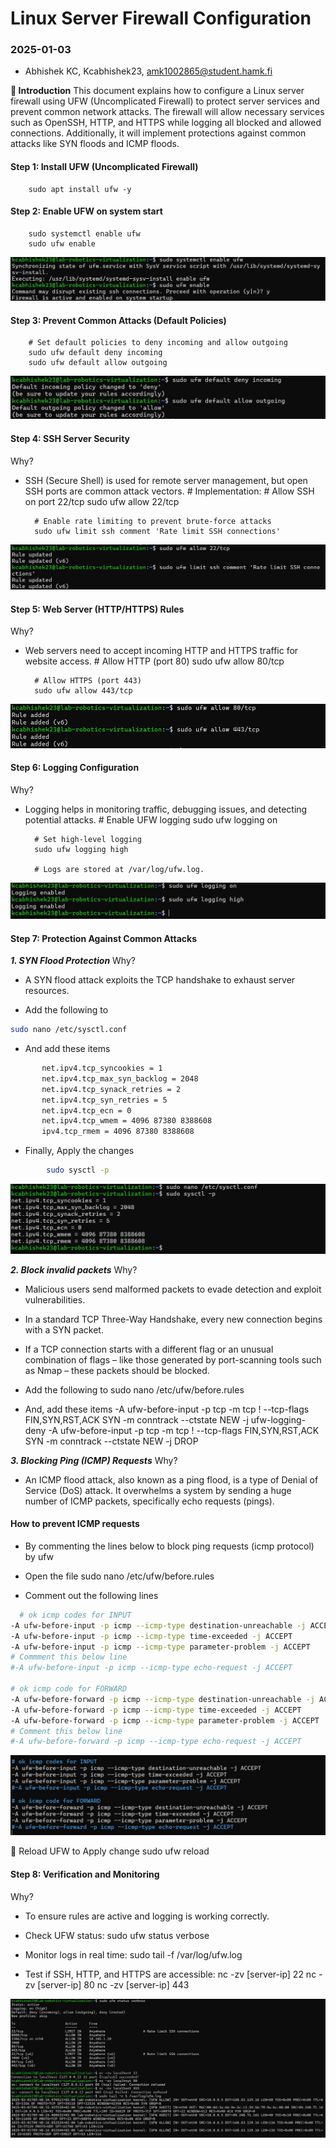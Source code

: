 # Linux Server Firewall Configuration
### 2025-01-03
- Abhishek KC, Kcabhishek23, amk1002865@student.hamk.fi

**🚀 Introduction**
This document explains how to configure a Linux server firewall using UFW (Uncomplicated Firewall) to protect server services and prevent common network attacks. The firewall will allow necessary services such as OpenSSH, HTTP, and HTTPS while logging all blocked and allowed connections. Additionally, it will implement protections against common attacks like SYN floods and ICMP floods.

#### Step 1: Install UFW (Uncomplicated Firewall)
        sudo apt install ufw -y

#### Step 2: Enable UFW on system start
        sudo systemctl enable ufw
        sudo ufw enable
![layer1](image/firewall1.jpg)

#### Step 3: Prevent Common Attacks (Default Policies)
        # Set default policies to deny incoming and allow outgoing
        sudo ufw default deny incoming
        sudo ufw default allow outgoing
![layer2](image/firewall2.jpg)

#### Step 4: SSH Server Security
Why?
- SSH (Secure Shell) is used for remote server management, but open SSH ports are common attack vectors.
        # Implementation:
        # Allow SSH on port 22/tcp
        sudo ufw allow 22/tcp

        # Enable rate limiting to prevent brute-force attacks
        sudo ufw limit ssh comment 'Rate limit SSH connections'
![layer3](image/firewall3.jpg)

#### Step 5: Web Server (HTTP/HTTPS) Rules
Why?
- Web servers need to accept incoming HTTP and HTTPS traffic for website access.
        # Allow HTTP (port 80)
        sudo ufw allow 80/tcp

        # Allow HTTPS (port 443)
        sudo ufw allow 443/tcp
![layer4](image/firewall4.jpg)

#### Step 6: Logging Configuration
Why?
- Logging helps in monitoring traffic, debugging issues, and detecting potential attacks.
        # Enable UFW logging
        sudo ufw logging on

        # Set high-level logging
        sudo ufw logging high

        # Logs are stored at /var/log/ufw.log.
![layer5](image/firewall5.jpg)

#### Step 7: Protection Against Common Attacks 
***1. SYN Flood Protection***
Why?
- A SYN flood attack exploits the TCP handshake to exhaust server resources.

- Add the following to
 ```bash
sudo nano /etc/sysctl.conf
```

- And add these items
 ```bash
        net.ipv4.tcp_syncookies = 1
        net.ipv4.tcp_max_syn_backlog = 2048
        net.ipv4.tcp_synack_retries = 2
        net.ipv4.tcp_syn_retries = 5
        net.ipv4.tcp_ecn = 0
        net.ipv4.tcp_wmem = 4096 87380 8388608
        ipv4.tcp_rmem = 4096 87380 8388608
```

- Finally, Apply the changes
```bash
        sudo sysctl -p
```

![layer6](image/firewall6.jpg)

***2. Block invalid packets***
Why?
- Malicious users send malformed packets to evade detection and exploit vulnerabilities.
- In a standard TCP Three-Way Handshake, every new connection begins with a SYN packet.
- If a TCP connection starts with a different flag or an unusual combination of flags – like those generated by port-scanning tools such as Nmap – these packets should be blocked.

- Add the following to
        sudo nano /etc/ufw/before.rules

- And, add these items
        -A ufw-before-input -p tcp -m tcp ! --tcp-flags FIN,SYN,RST,ACK SYN -m conntrack --ctstate NEW -j ufw-logging-deny
        -A ufw-before-input -p tcp -m tcp ! --tcp-flags FIN,SYN,RST,ACK SYN -m conntrack --ctstate NEW -j DROP

***3. Blocking Ping (ICMP) Requests***
Why?
- An ICMP flood attack, also known as a ping flood, is a type of Denial of Service (DoS) attack. It overwhelms a system by sending a huge number of ICMP packets, specifically echo requests (pings).

#### How to prevent ICMP requests
- By commenting the lines below to block ping requests (icmp protocol) by ufw

- Open the file
        sudo nano /etc/ufw/before.rules

- Comment out the following lines
```bash
  # ok icmp codes for INPUT
-A ufw-before-input -p icmp --icmp-type destination-unreachable -j ACCEPT
-A ufw-before-input -p icmp --icmp-type time-exceeded -j ACCEPT
-A ufw-before-input -p icmp --icmp-type parameter-problem -j ACCEPT
# Commment this below line
#-A ufw-before-input -p icmp --icmp-type echo-request -j ACCEPT

# ok icmp code for FORWARD
-A ufw-before-forward -p icmp --icmp-type destination-unreachable -j ACCEPT
-A ufw-before-forward -p icmp --icmp-type time-exceeded -j ACCEPT
-A ufw-before-forward -p icmp --icmp-type parameter-problem -j ACCEPT
# Comment this below line
#-A ufw-before-forward -p icmp --icmp-type echo-request -j ACCEPT
```     
![layer7](image/firewall7.jpg)

🔄 Reload UFW to Apply change
        sudo ufw reload

#### Step 8: Verification and Monitoring
Why?
- To ensure rules are active and logging is working correctly.

- Check UFW status:
        sudo ufw status verbose

- Monitor logs in real time:
        sudo tail -f /var/log/ufw.log

- Test if SSH, HTTP, and HTTPS are accessible:
        nc -zv [server-ip] 22
        nc -zv [server-ip] 80
        nc -zv [server-ip] 443

![layer8](image/firewall8.jpg)